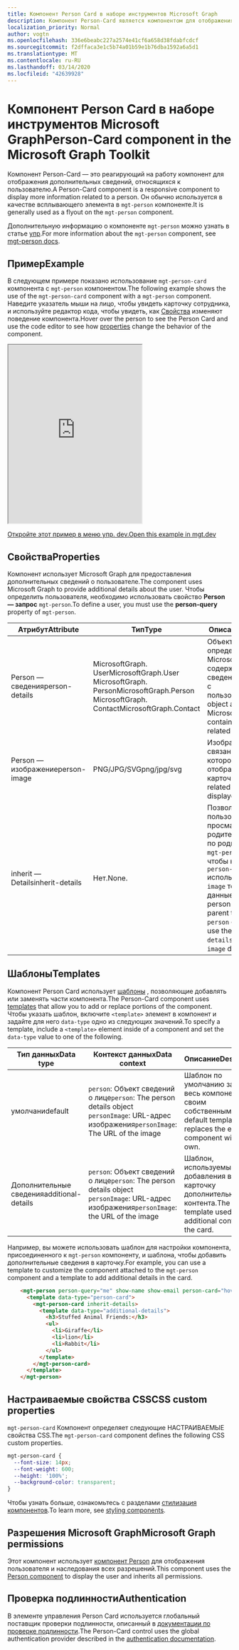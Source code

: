 ```yaml
---
title: Компонент Person Card в наборе инструментов Microsoft Graph
description: Компонент Person-Card является компонентом для отображения дополнительных сведений, относящихся к пользователю.
localization_priority: Normal
author: vogtn
ms.openlocfilehash: 336e6beabc227a2574e41cf6a658d38fdabfcdcf
ms.sourcegitcommit: f2dffaca3e1c5b74a01b59e1b76dba1592a6a5d1
ms.translationtype: MT
ms.contentlocale: ru-RU
ms.lasthandoff: 03/14/2020
ms.locfileid: "42639928"
---
```

# <a name="person-card-component-in-the-microsoft-graph-toolkit"></a><span data-ttu-id="774ed-103">Компонент Person Card в наборе инструментов Microsoft Graph</span><span class="sxs-lookup"><span data-stu-id="774ed-103">Person-Card component in the Microsoft Graph Toolkit</span></span>

<span data-ttu-id="774ed-104">Компонент Person-Card — это реагирующий на работу компонент для отображения дополнительных сведений, относящихся к пользователю.</span><span class="sxs-lookup"><span data-stu-id="774ed-104">A Person-Card component is a responsive component to display more information related to a person.</span></span> <span data-ttu-id="774ed-105">Он обычно используется в качестве всплывающего элемента в `mgt-person` компоненте.</span><span class="sxs-lookup"><span data-stu-id="774ed-105">It is generally used as a flyout on the `mgt-person` component.</span></span>

<span data-ttu-id="774ed-106">Дополнительную информацию о компоненте `mgt-person` можно узнать в статье [упр](./person.md).</span><span class="sxs-lookup"><span data-stu-id="774ed-106">For more information about the `mgt-person` component, see [mgt-person docs](./person.md).</span></span>

## <a name="example"></a><span data-ttu-id="774ed-107">Пример</span><span class="sxs-lookup"><span data-stu-id="774ed-107">Example</span></span>

<span data-ttu-id="774ed-108">В следующем примере показано использование `mgt-person-card` компонента с `mgt-person` компонентом.</span><span class="sxs-lookup"><span data-stu-id="774ed-108">The following example shows the use of the `mgt-person-card` component with a `mgt-person` component.</span></span> <span data-ttu-id="774ed-109">Наведите указатель мыши на лицо, чтобы увидеть карточку сотрудника, и используйте редактор кода, чтобы увидеть, как [Свойства](#properties) изменяют поведение компонента.</span><span class="sxs-lookup"><span data-stu-id="774ed-109">Hover over the person to see the Person Card and use the code editor to see how [properties](#properties) change the behavior of the component.</span></span>
  
<iframe src="https://mgt.dev/iframe.html?id=components-mgt-person-card--person-card-hover&source=docs" height="400"></iframe>

[<span data-ttu-id="774ed-110">Откройте этот пример в меню упр. dev.</span><span class="sxs-lookup"><span data-stu-id="774ed-110">Open this example in mgt.dev</span></span>](https://mgt.dev/?path=/story/components-mgt-person-card--person-card-hover&source=docs)

## <a name="properties"></a><span data-ttu-id="774ed-111">Свойства</span><span class="sxs-lookup"><span data-stu-id="774ed-111">Properties</span></span>

<span data-ttu-id="774ed-112">Компонент использует Microsoft Graph для предоставления дополнительных сведений о пользователе.</span><span class="sxs-lookup"><span data-stu-id="774ed-112">The component uses Microsoft Graph to provide additional details about the user.</span></span> <span data-ttu-id="774ed-113">Чтобы определить пользователя, необходимо использовать свойство **Person — запрос** `mgt-person`.</span><span class="sxs-lookup"><span data-stu-id="774ed-113">To define a user, you must use the **person-query** property of `mgt-person`.</span></span>

| <span data-ttu-id="774ed-114">Атрибут</span><span class="sxs-lookup"><span data-stu-id="774ed-114">Attribute</span></span>         | <span data-ttu-id="774ed-115">Тип</span><span class="sxs-lookup"><span data-stu-id="774ed-115">Type</span></span>                     | <span data-ttu-id="774ed-116">Описание</span><span class="sxs-lookup"><span data-stu-id="774ed-116">Description</span></span>                                                                           |
| ---------------- | -------------------------------- | ------------------------------------------------------------------------------------- |
| <span data-ttu-id="774ed-117">Person — сведения</span><span class="sxs-lookup"><span data-stu-id="774ed-117">person-details</span></span> | <span data-ttu-id="774ed-118">MicrosoftGraph. User</span><span class="sxs-lookup"><span data-stu-id="774ed-118">MicrosoftGraph.User</span></span> <br> <span data-ttu-id="774ed-119">MicrosoftGraph. Person</span><span class="sxs-lookup"><span data-stu-id="774ed-119">MicrosoftGraph.Person</span></span> <br> <span data-ttu-id="774ed-120">MicrosoftGraph. Contact</span><span class="sxs-lookup"><span data-stu-id="774ed-120">MicrosoftGraph.Contact</span></span> | <span data-ttu-id="774ed-121">Объект Person, определенный Microsoft Graph, содержащий сведения, связанные с пользователем.</span><span class="sxs-lookup"><span data-stu-id="774ed-121">Person object as defined by Microsoft Graph, containing details related to the user.</span></span> |
| <span data-ttu-id="774ed-122">Person — изображение</span><span class="sxs-lookup"><span data-stu-id="774ed-122">person-image</span></span>   | <span data-ttu-id="774ed-123">PNG/JPG/SVG</span><span class="sxs-lookup"><span data-stu-id="774ed-123">png/jpg/svg</span></span>                    | <span data-ttu-id="774ed-124">Изображение, связанное с лицом, которое отображается в карточке.</span><span class="sxs-lookup"><span data-stu-id="774ed-124">Image related to the person displayed in the card.</span></span>                                   |
| <span data-ttu-id="774ed-125">inherit — Details</span><span class="sxs-lookup"><span data-stu-id="774ed-125">inherit-details</span></span>   | <span data-ttu-id="774ed-126">Нет.</span><span class="sxs-lookup"><span data-stu-id="774ed-126">None.</span></span>                  | <span data-ttu-id="774ed-127">Позволяет пользователю просматривать родительское дерево по родительскому `mgt-person` дереву, чтобы компонент `person-details` использовал `person-image` то же и данные.</span><span class="sxs-lookup"><span data-stu-id="774ed-127">Allows person-card to walk parent tree for `mgt-person` component to use the same `person-details` and `person-image` data.</span></span>                      |


## <a name="templates"></a><span data-ttu-id="774ed-128">Шаблоны</span><span class="sxs-lookup"><span data-stu-id="774ed-128">Templates</span></span>

<span data-ttu-id="774ed-129">Компонент Person Card использует [шаблоны](../templates.md) , позволяющие добавлять или заменять части компонента.</span><span class="sxs-lookup"><span data-stu-id="774ed-129">The Person-Card component uses [templates](../templates.md) that allow you to add or replace portions of the component.</span></span> <span data-ttu-id="774ed-130">Чтобы указать шаблон, включите `<template>` элемент в компонент и задайте для него `data-type` одно из следующих значений.</span><span class="sxs-lookup"><span data-stu-id="774ed-130">To specify a template, include a `<template>` element inside of a component and set the `data-type` value to one of the following.</span></span>

| <span data-ttu-id="774ed-131">Тип данных</span><span class="sxs-lookup"><span data-stu-id="774ed-131">Data type</span></span> | <span data-ttu-id="774ed-132">Контекст данных</span><span class="sxs-lookup"><span data-stu-id="774ed-132">Data context</span></span> | <span data-ttu-id="774ed-133">Описание</span><span class="sxs-lookup"><span data-stu-id="774ed-133">Description</span></span> |
| --- | --- | --- |
| <span data-ttu-id="774ed-134">умолчани</span><span class="sxs-lookup"><span data-stu-id="774ed-134">default</span></span> | <span data-ttu-id="774ed-135">`person`: Объект сведений о лице</span><span class="sxs-lookup"><span data-stu-id="774ed-135">`person`: The person details object</span></span> <br> <span data-ttu-id="774ed-136">`personImage`: URL-адрес изображения</span><span class="sxs-lookup"><span data-stu-id="774ed-136">`personImage`: The URL of the image</span></span> | <span data-ttu-id="774ed-137">Шаблон по умолчанию заменяет весь компонент своим собственным.</span><span class="sxs-lookup"><span data-stu-id="774ed-137">The default template replaces the entire component with your own.</span></span> |
| <span data-ttu-id="774ed-138">Дополнительные сведения</span><span class="sxs-lookup"><span data-stu-id="774ed-138">additional-details</span></span> | <span data-ttu-id="774ed-139">`person`: Объект сведений о лице</span><span class="sxs-lookup"><span data-stu-id="774ed-139">`person`: The person details object</span></span> <br> <span data-ttu-id="774ed-140">`personImage`: URL-адрес изображения</span><span class="sxs-lookup"><span data-stu-id="774ed-140">`personImage`: the URL of the image</span></span> | <span data-ttu-id="774ed-141">Шаблон, используемый для добавления в карточку дополнительного контента.</span><span class="sxs-lookup"><span data-stu-id="774ed-141">The template used to add additional content to the card.</span></span> |

<span data-ttu-id="774ed-142">Например, вы можете использовать шаблон для настройки компонента, присоединенного к `mgt-person` компоненту, и шаблона, чтобы добавить дополнительные сведения в карточку.</span><span class="sxs-lookup"><span data-stu-id="774ed-142">For example, you can use a template to customize the component attached to the `mgt-person` component and a template to add additional details in the card.</span></span> 

```html
    <mgt-person person-query="me" show-name show-email person-card="hover">
      <template data-type="person-card">
        <mgt-person-card inherit-details>
          <template data-type="additional-details">
            <h3>Stuffed Animal Friends:</h3>
            <ul>
              <li>Giraffe</li>
              <li>lion</li>
              <li>Rabbit</li>
            </ul>
          </template>
        </mgt-person-card>
      </template>
    </mgt-person>

```

## <a name="css-custom-properties"></a><span data-ttu-id="774ed-143">Настраиваемые свойства CSS</span><span class="sxs-lookup"><span data-stu-id="774ed-143">CSS custom properties</span></span>

<span data-ttu-id="774ed-144">`mgt-person-card` Компонент определяет следующие НАСТРАИВАЕМЫЕ свойства CSS.</span><span class="sxs-lookup"><span data-stu-id="774ed-144">The `mgt-person-card` component defines the following CSS custom properties.</span></span>

```css
mgt-person-card {
  --font-size: 14px;
  --font-weight: 600;
  --height: '100%';
  --background-color: transparent;
}
```

<span data-ttu-id="774ed-145">Чтобы узнать больше, ознакомьтесь с разделами [стилизация компонентов](../style.md).</span><span class="sxs-lookup"><span data-stu-id="774ed-145">To learn more, see [styling components](../style.md).</span></span>

## <a name="microsoft-graph-permissions"></a><span data-ttu-id="774ed-146">Разрешения Microsoft Graph</span><span class="sxs-lookup"><span data-stu-id="774ed-146">Microsoft Graph permissions</span></span>

<span data-ttu-id="774ed-147">Этот компонент использует [компонент Person](./person.md) для отображения пользователя и наследования всех разрешений.</span><span class="sxs-lookup"><span data-stu-id="774ed-147">This component uses the [Person component](./person.md) to display the user and inherits all permissions.</span></span> 

## <a name="authentication"></a><span data-ttu-id="774ed-148">Проверка подлинности</span><span class="sxs-lookup"><span data-stu-id="774ed-148">Authentication</span></span>

<span data-ttu-id="774ed-149">В элементе управления Person Card используется глобальный поставщик проверки подлинности, описанный в [документации по проверке подлинности](./../providers.md).</span><span class="sxs-lookup"><span data-stu-id="774ed-149">The Person-Card control uses the global authentication provider described in the [authentication documentation](./../providers.md).</span></span> 
